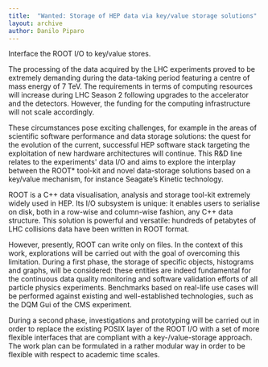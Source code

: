 ```yaml
---
title:  "Wanted: Storage of HEP data via key/value storage solutions"
layout: archive
author: Danilo Piparo
---
```


Interface the ROOT I/O to key/value stores.

The processing of the data acquired by the LHC experiments proved to be extremely demanding during the data-taking period featuring a centre of mass energy of 7 TeV. The requirements in terms of computing resources will increase during LHC Season 2 following upgrades to the accelerator and the detectors. However, the funding for the computing infrastructure will not scale accordingly.

These circumstances pose exciting challenges, for example in the areas of scientific software performance and data storage solutions: the quest for the evolution of the current, successful HEP software stack targeting the exploitation of new hardware architectures will continue. This R&D line relates to the experiments' data I/O and aims to explore the interplay between the ROOT* tool-kit and novel data-storage solutions based on a key/value mechanism, for instance Seagate’s Kinetic technology.

ROOT is a C++ data visualisation, analysis and storage tool-kit extremely widely used in HEP. Its I/O subsystem is unique: it enables users to serialise on disk, both in a row-wise and column-wise fashion, any C++ data structure. This solution is powerful and versatile: hundreds of petabytes of LHC collisions data have been written in ROOT format.

However, presently, ROOT can write only on files. In the context of this work, explorations will be carried out with the goal of overcoming this limitation. During a first phase, the storage of specific objects, histograms and graphs, will be considered: these entities are indeed fundamental for the continuous data quality monitoring and software validation efforts of all particle physics experiments. Benchmarks based on real-life use cases will be performed against existing and well-established technologies, such as the DQM Gui of the CMS experiment.

 During a second phase, investigations and prototyping will be carried out in order to replace the existing POSIX layer of the ROOT I/O with a set of more flexible interfaces that are compliant with a key-/value-storage approach. The work plan can be formulated in a rather modular way in order to be flexible with respect to academic time scales.
